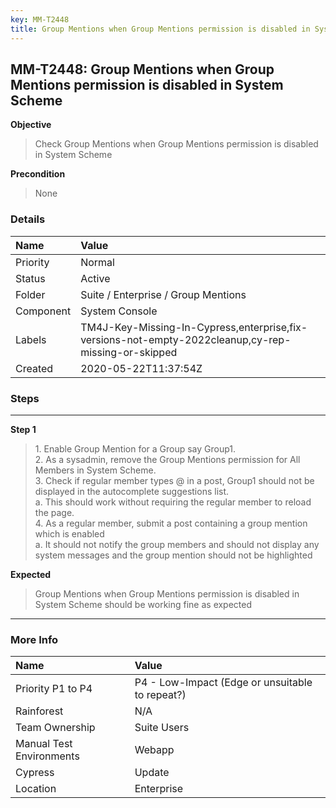 ```yaml
---
key: MM-T2448
title: Group Mentions when Group Mentions permission is disabled in System Scheme
---
```


## MM-T2448: Group Mentions when Group Mentions permission is disabled in System Scheme

**Objective**

> <article>Check Group Mentions when Group Mentions permission is disabled in System Scheme</article>

**Precondition**

> <article>None</article>

### Details

| Name      | Value                                                                                               |
| :-------- | :-------------------------------------------------------------------------------------------------- |
| Priority  | Normal                                                                                              |
| Status    | Active                                                                                              |
| Folder    | Suite / Enterprise / Group Mentions                                                                 |
| Component | System Console                                                                                      |
| Labels    | TM4J-Key-Missing-In-Cypress,enterprise,fix-versions-not-empty-2022cleanup,cy-rep-missing-or-skipped |
| Created   | 2020-05-22T11:37:54Z                                                                                |

### Steps

<hr/>

**Step 1**

> <article>1. Enable Group Mention for a Group say Group1.<br />    2. As a sysadmin, remove the Group Mentions permission for All Members in System Scheme. <br />    3. Check if regular member types @ in a post, Group1 should not be displayed in the autocomplete suggestions list. <br />        a. This should work without requiring the regular member to reload the page. <br />    4. As a regular member, submit a post containing a group mention which is enabled<br />        a. It should not notify the group members and should not display any system messages and the group mention should not be highlighted</article>

**Expected**

> <article>Group Mentions when Group Mentions permission is disabled in System Scheme should be working fine as expected</article>

<hr/>

### More Info

| Name                     | Value                                           |
| :----------------------- | :---------------------------------------------- |
| Priority P1 to P4        | P4 - Low-Impact (Edge or unsuitable to repeat?) |
| Rainforest               | N/A                                             |
| Team Ownership           | Suite Users                                     |
| Manual Test Environments | Webapp                                          |
| Cypress                  | Update                                          |
| Location                 | Enterprise                                      |
